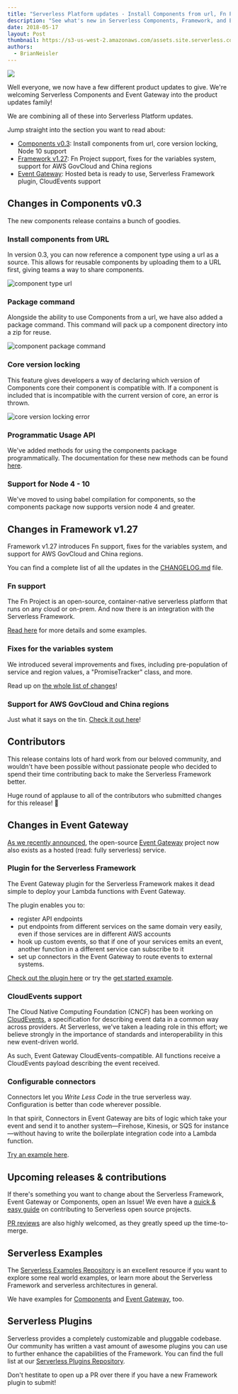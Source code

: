 ```yaml
---
title: "Serverless Platform updates - Install Components from url, Fn Project support, CloudEvents"
description: "See what's new in Serverless Components, Framework, and Event Gatway. Install Components from url, Fn Project support, and more."
date: 2018-05-17
layout: Post
thumbnail: https://s3-us-west-2.amazonaws.com/assets.site.serverless.com/logos/serverless-square-icon-text.png
authors:
  - BrianNeisler
---
```


<img src="https://s3-us-west-2.amazonaws.com/assets.blog.serverless.com/header+images/serverless-platform-updates.jpg">

Well everyone, we now have a few different product updates to give. We're welcoming Serverless Components and Event Gateway into the product updates family!

We are combining all of these into Serverless Platform updates.

Jump straight into the section you want to read about:

- [Components v0.3](#changes-in-components-v0.3): Install components from url, core version locking, Node 10 support
- [Framework v1.27](#changes-in-framework-v1.27): Fn Project support, fixes for the variables system, support for AWS GovCloud and China regions
- [Event Gateway](#changes-in-event-gateway): Hosted beta is ready to use, Serverless Framework plugin, CloudEvents support

## Changes in Components v0.3

The new components release contains a bunch of goodies.

### Install components from URL

In version 0.3, you can now reference a component type using a url as a source. This allows for reusable components by uploading them to a URL first, giving teams a way to share components.

![component type url](https://s3-us-west-2.amazonaws.com/assets.blog.serverless.com/updates/feature-component-type-url.png)

### Package command

Alongside the ability to use Components from a url, we have also added a package command. This command will pack up a component directory into a zip for reuse.

![component package command](https://s3-us-west-2.amazonaws.com/assets.blog.serverless.com/updates/feature-components-package-command.png)

### Core version locking

This feature gives developers a way of declaring which version of Components core their component is compatible with. If a component is included that is incompatible with the current version of core, an error is thrown.

![core version locking error](https://s3-us-west-2.amazonaws.com/assets.blog.serverless.com/updates/feature-components-core-version-locking-error.png)

### Programmatic Usage API

We've added methods for using the components package programmatically. The documentation for these new methods can be found [here](https://github.com/serverless/components).

### Support for Node 4 - 10
We've moved to using babel compilation for components, so the components package now supports version node 4 and greater.

## Changes in Framework v1.27

Framework v1.27 introduces Fn support, fixes for the variables system, and support for AWS GovCloud and China regions.

You can find a complete list of all the updates in the [CHANGELOG.md](https://github.com/serverless/serverless/blob/master/CHANGELOG.md) file.

### Fn support

The Fn Project is an open-source, container-native serverless platform that runs on any cloud or on-prem. And now there is an integration with the Serverless Framework.

[Read here](https://serverless.com/blog/fn-project-serverless/) for more details and some examples.

### Fixes for the variables system

We introduced several improvements and fixes, including pre-population of service and region values, a "PromiseTracker" class, and more.

Read up on [the whole list of changes](https://github.com/serverless/serverless/pull/4713)!

### Support for AWS GovCloud and China regions

Just what it says on the tin. [Check it out here](https://github.com/serverless/serverless/pull/4665)!

## Contributors

This release contains lots of hard work from our beloved community, and wouldn't have been possible without passionate people who decided to spend their time contributing back to make the Serverless Framework better.

Huge round of applause to all of the contributors who submitted changes for this release! 👏

## Changes in Event Gateway

[As we recently announced](https://serverless.com/blog/react-to-any-cloud-event-hosted-event-gateway/), the open-source [Event Gateway](https://serverless.com/event-gateway/) project now also exists as a hosted (read: fully serverless) service.

### Plugin for the Serverless Framework

The Event Gateway plugin for the Serverless Framework makes it dead simple to deploy your Lambda functions with Event Gateway.

The plugin enables you to:

- register API endpoints
- put endpoints from different services on the same domain very easily, even if those services are in different AWS accounts
- hook up custom events, so that if one of your services emits an event, another function in a different service can subscribe to it
- set up connectors in the Event Gateway to route events to external systems.

[Check out the plugin here](https://github.com/serverless/serverless-event-gateway-plugin) or try the [get started example](https://github.com/serverless/event-gateway-getting-started).

### CloudEvents support

The Cloud Native Computing Foundation (CNCF) has been working on [CloudEvents](https://www.cncf.io/blog/2018/02/14/cncf-takes-first-step-towards-serverless-computing/), a specification for describing event data in a common way across providers. At Serverless, we've taken a leading role in this effort; we believe strongly in the importance of standards and interoperability in this new event-driven world.

As such, Event Gateway CloudEvents-compatible. All functions receive a CloudEvents payload describing the event received.

### Configurable connectors

Connectors let you *Write Less Code* in the true serverless way. Configuration is better than code wherever possible.

In that spirit, Connectors in Event Gateway are bits of logic which take your event and send it to another system—Firehose, Kinesis, or SQS for instance—without having to write the boilerplate integration code into a Lambda function.

[Try an example here](https://github.com/serverless/event-gateway-getting-started).

## Upcoming releases & contributions

If there's something you want to change about the Serverless Framework, Event Gateway or Components, open an Issue! We even have a [quick & easy guide](https://serverless.com/blog/how-contribute-to-serverless-open-source/) on contributing to Serverless open source projects.

[PR reviews](https://github.com/serverless/serverless/pulls) are also highly welcomed, as they greatly speed up the time-to-merge.

## Serverless Examples

The [Serverless Examples Repository](https://github.com/serverless/examples) is an excellent resource if you want to explore some real world examples, or learn more about the Serverless Framework and serverless architectures in general.

We have examples for [Components](https://github.com/serverless/components/tree/master/examples) and [Event Gateway](https://github.com/serverless/event-gateway/tree/master/examples), too.

## Serverless Plugins

Serverless provides a completely customizable and pluggable codebase. Our community has written a vast amount of awesome plugins you can use to further enhance the capabilities of the Framework. You can find the full list at our [Serverless Plugins Repository](https://github.com/serverless/plugins).

Don't hestitate to open up a PR over there if you have a new Framework plugin to submit!
